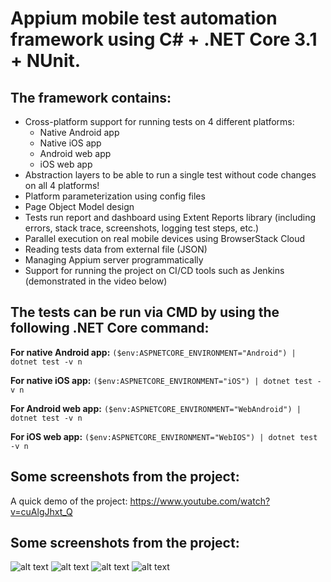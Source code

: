 # Appium mobile test automation framework using C# + .NET Core 3.1 + NUnit.

## **The framework contains:**

- Cross-platform support for running tests on 4 different platforms:
    - Native Android app
    - Native iOS app
    - Android web app
    - iOS web app
- Abstraction layers to be able to run a single test without code changes on all 4 platforms!
- Platform parameterization using config files
- Page Object Model design
- Tests run report and dashboard using Extent Reports library (including errors, stack trace, screenshots, logging test steps, etc.)
- Parallel execution on real mobile devices using BrowserStack Cloud
- Reading tests data from external file (JSON)
- Managing Appium server programmatically
- Support for running the project on CI/CD tools such as Jenkins (demonstrated in the video below)


## **The tests can be run via CMD by using the following .NET Core command:**

**For native Android app:**
`($env:ASPNETCORE_ENVIRONMENT="Android") | dotnet test -v n`

**For native iOS app:**
`($env:ASPNETCORE_ENVIRONMENT="iOS") | dotnet test -v n`

**For Android web app:**
`($env:ASPNETCORE_ENVIRONMENT="WebAndroid") | dotnet test -v n`

**For iOS web app:**
`($env:ASPNETCORE_ENVIRONMENT="WebIOS") | dotnet test -v n`

## **Some screenshots from the project:**
A quick demo of the project:
https://www.youtube.com/watch?v=cuAlgJhxt_Q


## **Some screenshots from the project:**

![alt text](https://github.com/NetanelMosheCohen/AppiumCSharp/blob/master/Demo.PNG?raw=true)
![alt text](https://github.com/NetanelMosheCohen/AppiumCSharp/blob/master/SuccessfullRun.PNG?raw=true)
![alt text](https://github.com/NetanelMosheCohen/AppiumCSharp/blob/master/FailedRun.PNG?raw=true)
![alt text](https://github.com/NetanelMosheCohen/AppiumCSharp/blob/master/ReportSnapshot.PNG?raw=true)



